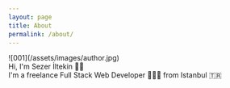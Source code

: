 ```yaml
---
layout: page
title: About
permalink: /about/
---
```


<div class="about-container">
<div id="photo">
![001](/assets/images/author.jpg)
</div>
<div id="text">
Hi, I'm Sezer İltekin 👋🏼 <br/>I'm a freelance Full Stack Web Developer 👨🏻‍💻 from Istanbul 🇹🇷
</div>
</div>


